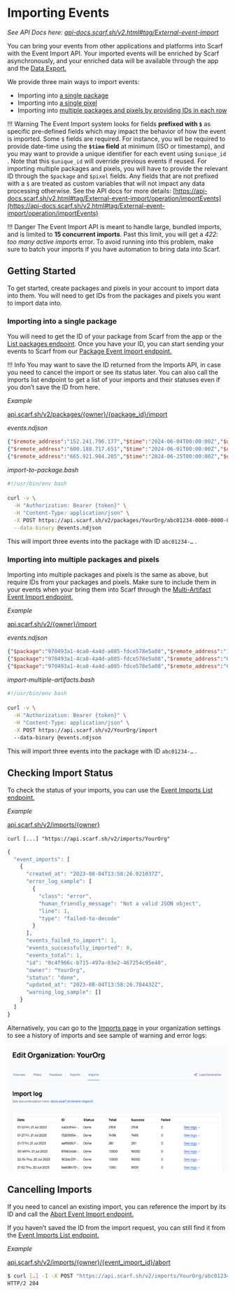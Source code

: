 # Importing Events

_See API Docs here: [api-docs.scarf.sh/v2.html#tag/External-event-import](https://api-docs.scarf.sh/v2.html#tag/External-event-import)_

You can bring your events from other applications and platforms into Scarf with the Event Import API. Your imported events will be enriched by Scarf asynchronously, and your enriched data will be available through the app and the [Data Export.](/data-export)

We provide three main ways to import events:

- Importing into [a single package](https://api-docs.scarf.sh/v2.html#tag/External-event-import/operation/importPackageEvents)
- Importing into [a single pixel](https://api-docs.scarf.sh/v2.html#tag/External-event-import/operation/importTrackingPixelEvents)
- Importing into [multiple packages and pixels by providing IDs in each row](https://api-docs.scarf.sh/v2.html#tag/External-event-import/operation/importEvents)

<!-- prettier-ignore-start -->
!!! Warning
    The Event Import system looks for fields **prefixed with `$`** as specific pre-defined fields which may impact the behavior of how the event is imported. Some `$` fields are required. For instance, you will be required to provide date-time using the **`$time` field** at minimum (ISO or timestamp), and you may want to provide a unique identifier for each event using `$unique_id` . Note that this `$unique_id` will override previous events if reused. For importing multiple packages and pixels, you will have to provide the relevant ID through the `$package` and `$pixel` fields. Any fields that are not prefixed with a `$` are treated as custom variables that will not impact any data processing otherwise. See the API docs for more details: [https://api-docs.scarf.sh/v2.html#tag/External-event-import/operation/importEvents](https://api-docs.scarf.sh/v2.html#tag/External-event-import/operation/importEvents)
<!-- prettier-ignore-end -->

<!-- prettier-ignore-start -->
!!! Danger
    The Event Import API is meant to handle large, bundled imports, and is limited to **15 concurrent imports**. Past this limit, you will get a *422: too many active imports* error. To avoid running into this problem, make sure to batch your imports if you have automation to bring data into Scarf.
<!-- prettier-ignore-end -->

## Getting Started

To get started, create packages and pixels in your account to import data into them. You will need to get IDs from the packages and pixels you want to import data into.

### Importing into a single package

You will need to get the ID of your package from Scarf from the app or the [List packages endpoint](https://api-docs.scarf.sh/v2.html#tag/Packages/operation/getPackages). Once you have your ID, you can start sending your events to Scarf from our [Package Event Import endpoint.](https://api-docs.scarf.sh/v2.html#tag/External-event-import/operation/importPackageEvents)

<!-- prettier-ignore-start -->
!!! Info
    You may want to save the ID returned from the Imports API, in case you need to cancel the import or see its status later. You can also call the imports list endpoint to get a list of your imports and their statuses even if you don’t save the ID from here.
<!-- prettier-ignore-end -->

_Example_

[api.scarf.sh/v2/packages/{owner}/{package_id}/import](https://api-docs.scarf.sh/v2.html#tag/External-event-import/operation/importPackageEvents)

_events.ndjson_

```json
{"$remote_address":"152.241.796.177","$time":"2024-06-04T00:00:00Z","$unique_id":"c20b1271-fb3f-abfa-df12-ef3cda4b2aa0"}
{"$remote_address":"600.188.717.651","$time":"2024-06-01T00:00:00Z","$unique_id":"9053a19a-15a9-3695-bd37-b055a45949c1"}
{"$remote_address":"665.921.984.205","$time":"2024-06-25T00:00:00Z","$unique_id":"09b5b69a-0af0-8002-2c2b-39df3d5685a4"}
```

_import-to-package.bash_

```bash
#!/usr/bin/env bash

curl -v \
  -H "Authorization: Bearer {token}" \
  -H "Content-Type: application/json" \
  -X POST https://api.scarf.sh/v2/packages/YourOrg/abc01234-0000-0000-0000-000000000000/import \
  --data-binary @events.ndjson
```

This will import three events into the package with ID `abc01234-…` .

### Importing into multiple packages and pixels

Importing into multiple packages and pixels is the same as above, but require IDs from your packages and pixels. Make sure to include them in your events when your bring them into Scarf through the [Multi-Artifact Event Import endpoint.](https://api-docs.scarf.sh/v2.html#tag/External-event-import/operation/importEvents)

_Example_

[api.scarf.sh/v2/{owner}/import](https://api-docs.scarf.sh/v2.html#tag/External-event-import/operation/importEvents)

_events.ndjson_

```json
{"$package":"970493a1-4ca0-4a4d-a085-fdce578e5a08","$remote_address":"152.241.796.177","$time":"2024-06-04T00:00:00Z","$unique_id":"c20b1271-fb3f-abfa-df12-ef3cda4b2aa0"}
{"$package":"970493a1-4ca0-4a4d-a085-fdce578e5a08","$remote_address":"600.188.717.651","$time":"2024-06-01T00:00:00Z","$unique_id":"9053a19a-15a9-3695-bd37-b055a45949c1"}
{"$package":"970493a1-4ca0-4a4d-a085-fdce578e5a08","$remote_address":"665.921.984.205","$time":"2024-06-25T00:00:00Z","$unique_id":"09b5b69a-0af0-8002-2c2b-39df3d5685a4"}
```

_import-multiple-artifacts.bash_

```bash
#!/usr/bin/env bash

curl -v \
  -H "Authorization: Bearer {token}" \
  -H "Content-Type: application/json" \
  -X POST https://api.scarf.sh/v2/YourOrg/import
  --data-binary @events.ndjson
```

This will import three events into the package with ID `abc01234-…` .

## Checking Import Status

To check the status of your imports, you can use the [Event Imports List endpoint.](https://api-docs.scarf.sh/v2.html#tag/External-event-import/operation/getEventImports)

_Example_

[api.scarf.sh/v2/imports/{owner}](https://api-docs.scarf.sh/v2.html#tag/External-event-import/operation/getEventImports)

`curl [...] "https://api.scarf.sh/v2/imports/YourOrg"`

```js
{
  "event_imports": [
    {
      "created_at": "2023-08-04T13:58:26.021037Z",
      "error_log_sample": [
        {
          "class": "error",
          "human_friendly_message": "Not a valid JSON object",
          "line": 1,
          "type": "failed-to-decode"
        }
      ],
      "events_failed_to_import": 1,
      "events_successfully_imported": 0,
      "events_total": 1,
      "id": "0c4f966c-b715-497a-83e2-467254c95e40",
      "owner": "YourOrg",
      "status": "done",
      "updated_at": "2023-08-04T13:58:26.784432Z",
      "warning_log_sample": []
    }
  ]
}
```

Alternatively, you can go to the [Imports page](https://app.scarf.sh/organizations/default/imports) in your organization settings to see a history of imports and see sample of warning and error logs:

![Import Log Ui](assets/pics/event-import/import-log-ui.png)

## Cancelling Imports

If you need to cancel an existing import, you can reference the import by its ID and call the [Abort Event Import endpoint.](https://api-docs.scarf.sh/v2.html#tag/External-event-import/operation/abortEventImport)

If you haven’t saved the ID from the import request, you can still find it from the [Event Imports List endpoint.](https://api-docs.scarf.sh/v2.html#tag/External-event-import/operation/getEventImports)

_Example_

[api.scarf.sh/v2/imports/{owner}/{event_import_id}/abort](https://api-docs.scarf.sh/v2.html#tag/External-event-import/operation/abortEventImport)

```bash
$ curl […] -I -X POST "https://api.scarf.sh/v2/imports/YourOrg/abc01234-0000-0000-0000-000000000000/abort"
HTTP/2 204
```
